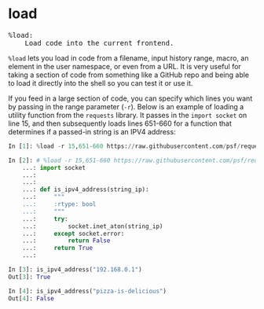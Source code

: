 # load

<pre class="output">
%load:
    Load code into the current frontend.
</pre>

`%load` lets you load in code from a filename, input history range, macro, an element in the user namespace, or even from a URL. It is very useful for taking a section of code from something like a GitHub repo and being able to load it directly into the shell so you can test it or use it.

If you feed in a large section of code, you can specify which lines you want by passing in the range parameter (`-r`). Below is an example of loading a utility function from the `requests` library. It passes in the `import socket` on line 15, and then subsequently loads lines 651-660 for a function that determines if a passed-in string is an IPV4 address:

```python
In [1]: %load -r 15,651-660 https://raw.githubusercontent.com/psf/requests/master/requests/utils.py

In [2]: # %load -r 15,651-660 https://raw.githubusercontent.com/psf/requests/master/requests/utils.py
    ...: import socket
    ...:
    ...:
    ...: def is_ipv4_address(string_ip):
    ...:     """
    ...:     :rtype: bool
    ...:     """
    ...:     try:
    ...:         socket.inet_aton(string_ip)
    ...:     except socket.error:
    ...:         return False
    ...:     return True
    ...:

In [3]: is_ipv4_address("192.168.0.1")
Out[3]: True

In [4]: is_ipv4_address("pizza-is-delicious")
Out[4]: False
```
